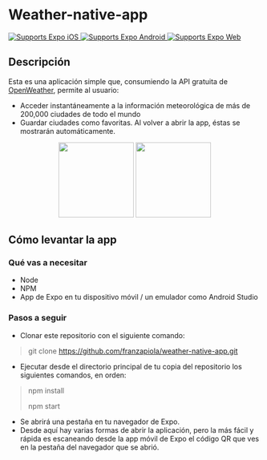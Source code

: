 # Weather-native-app

<p>
  <!-- iOS -->
  <a href="https://itunes.apple.com/app/apple-store/id982107779">
    <img alt="Supports Expo iOS" longdesc="Supports Expo iOS" src="https://img.shields.io/badge/iOS-4630EB.svg?style=flat-square&logo=APPLE&labelColor=999999&logoColor=fff" />
  </a>
  <!-- Android -->
  <a href="https://play.google.com/store/apps/details?id=host.exp.exponent&referrer=blankexample">
    <img alt="Supports Expo Android" longdesc="Supports Expo Android" src="https://img.shields.io/badge/Android-4630EB.svg?style=flat-square&logo=ANDROID&labelColor=A4C639&logoColor=fff" />
  </a>
  <!-- Web -->
  <a href="https://docs.expo.io/workflow/web/">
    <img alt="Supports Expo Web" longdesc="Supports Expo Web" src="https://img.shields.io/badge/web-4630EB.svg?style=flat-square&logo=GOOGLE-CHROME&labelColor=4285F4&logoColor=fff" />
  </a>
</p>

## Descripción
Esta es una aplicación simple que, consumiendo la API gratuita de <a href='https://openweathermap.org/'>OpenWeather</a>, permite al usuario:
- Acceder instantáneamente a la información meteorológica de más de 200,000 ciudades de todo el mundo
- Guardar ciudades como favoritas. Al volver a abrir la app, éstas se mostrarán automáticamente.

<p align='center'>
<img src='https://i.imgur.com/7oqLVoj.jpg' width='150px'/>
<img src='https://i.imgur.com/ogs5fyg.jpg' width='150px'/>
</p>

## Cómo levantar la app

### Qué vas a necesitar
 - Node
 - NPM
 - App de Expo en tu dispositivo móvil / un emulador como Android Studio

### Pasos a seguir

- Clonar este repositorio con el siguiente comando:
>git clone https://github.com/franzapiola/weather-native-app.git
>
- Ejecutar desde el directorio principal de tu copia del repositorio los siguientes comandos, en orden:
>npm install
>
>npm start
 - Se abrirá una pestaña en tu navegador de Expo.
 - Desde aquí hay varias formas de abrir la aplicación, pero la más fácil y rápida es escaneando desde la app móvil de Expo el código QR que ves en la pestaña del navegador que se abrió.
